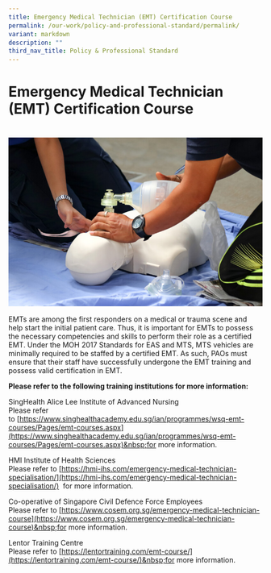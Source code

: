 ```yaml
---
title: Emergency Medical Technician (EMT) Certification Course
permalink: /our-work/policy-and-professional-standard/permalink/
variant: markdown
description: ""
third_nav_title: Policy & Professional Standard
---
```

# Emergency Medical Technician (EMT) Certification Course
# 
![](/images/Amb_Team_EMT_Full_Course.jpeg)

EMTs are among the first responders on a medical or trauma scene and help start the initial patient care. Thus, it is important for EMTs to possess the necessary competencies and skills to perform their role as a certified EMT. Under the MOH 2017 Standards for EAS and MTS, MTS vehicles are minimally required to be staffed by a certified EMT. As such, PAOs must ensure that their staff have successfully undergone the EMT training and possess valid certification in EMT.

**Please refer to the following training institutions for more information:**

SingHealth Alice Lee Institute of Advanced Nursing  
Please refer to&nbsp;[https://www.singhealthacademy.edu.sg/ian/programmes/wsq-emt-courses/Pages/emt-courses.aspx](https://www.singhealthacademy.edu.sg/ian/programmes/wsq-emt-courses/Pages/emt-courses.aspx)&nbsp;for more information.

HMI Institute of Health Sciences  
Please refer to&nbsp;[https://hmi-ihs.com/emergency-medical-technician-specialisation/](https://hmi-ihs.com/emergency-medical-technician-specialisation/)&nbsp; for more information.

Co-operative of Singapore Civil Defence Force Employees  
Please refer to&nbsp;[https://www.cosem.org.sg/emergency-medical-technician-course](https://www.cosem.org.sg/emergency-medical-technician-course)&nbsp;for more information.

Lentor Training Centre  
Please refer to&nbsp;[https://lentortraining.com/emt-course/](https://lentortraining.com/emt-course/)&nbsp;for more information.